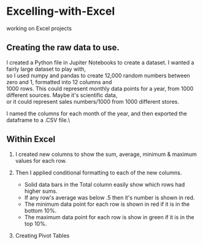 # Excelling-with-Excel
working on Excel projects


## Creating the raw data to use.
I created a Python file in Jupiter Notebooks to create a dataset.  I wanted a fairly large dataset to play with,\
so I used numpy and pandas to create 12,000 random numbers between zero and 1, formatted into 12 columns and \
1000 rows.  This could represent monthly data points for a year, from 1000 different sources.  Maybe it's scientific data,\
or it could represent sales numbers/1000 from 1000 different stores.

I named the columns for each month of the year, and then exported the dataframe to a .CSV file.\

## Within Excel

1. I created new columns to show the sum, average, minimum & maximum values for each row.
2. Then I applied conditional formatting to each of the new columns.
	- Solid data bars in the Total column easily show which rows had higher sums.
	- If any row's average was below .5 then it's number is shown in red.
	- The minimum data point for each row is shown in red if it is in the bottom 10%.
	- The maximum data point for each row is show in green if it is in the top 10%.

3. Creating Pivot Tables
